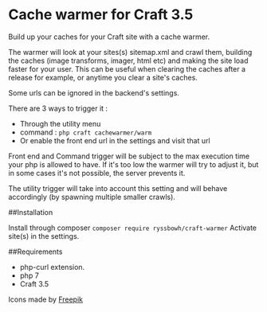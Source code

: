 # Cache warmer for Craft 3.5

Build up your caches for your Craft site with a cache warmer.

The warmer will look at your sites(s) sitemap.xml and crawl them, building the caches (image transforms, imager, html etc) and making the site load faster for your user. This can be useful when clearing the caches after a release for example, or anytime you clear a site's caches.

Some urls can be ignored in the backend's settings.

There are 3 ways to trigger it :
- Through the utility menu
- command : `php craft cachewarmer/warm`
- Or enable the front end url in the settings and visit that url

Front end and Command trigger will be subject to the max execution time your php is allowed to have. If it's too low the warmer will try to adjust it, but in some cases it's not possible, the server prevents it.

The utility trigger will take into account this setting and will behave accordingly (by spawning multiple smaller crawls).

##Installation

Install through composer `composer require ryssbowh/craft-warmer`
Activate site(s) in the settings.

##Requirements

- php-curl extension.
- php 7
- Craft 3.5

Icons made by [Freepik](http://www.freepik.com/)